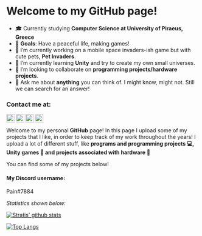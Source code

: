# Welcome to my GitHub page!

- 🎓 Currently studying <b>Computer Science at University of Piraeus, Greece</b>
- 🚩 <b>Goals</b>: Have a peaceful life, making games!
- 🔭 I’m currently working on a mobile space invaders-ish game but with cute pets, <b>Pet Invaders</b>.
- 🌱 I’m currently learning <b>Unity</b> and try to create my own small universes.
- 👯 I’m looking to collaborate on <b>programming projects/hardware projects</b>.
- 💬 Ask me about <b>anything</b> you can think of. I might know, might not. Still we can search for an answer!

### Contact me at:
[<img align="left" alt="Stratis-Dermanoutsos | StackOverflow" width="22px" src="https://cdn.jsdelivr.net/npm/simple-icons@3.5.0/icons/stackoverflow.svg" />][stackoverflow]
[<img align="left" alt="Stratis-Dermanoutsos | Gmail" width="22px" src="https://cdn.jsdelivr.net/npm/simple-icons@3.5.0/icons/gmail.svg" />][gmail]
[<img align="left" alt="Stratis-Dermanoutsos | Twitter" width="22px" src="https://cdn.jsdelivr.net/npm/simple-icons@v3/icons/twitter.svg" />][twitter]
[<img align="left" alt="Stratis-Dermanoutsos | Instagram" width="22px" src="https://cdn.jsdelivr.net/npm/simple-icons@v3/icons/instagram.svg" />][instagram]

<br />
<br />
Welcome to my personal <b>GitHub</b> page! In this page I upload some of my projects that I like, in order to keep track of my work throughout the years!
I upload a lot of different stuff, like <b>programs and programming projects 💻, Unity games 🚩 and projects associated with hardware 🔌</b>

You can find some of my projects below!

<h4><a id="discord"></a><b>My Discord username:</b></h4>
Pain#7884

<i>Statistics shown below:</i>

[![Stratis' github stats](https://github-readme-stats.vercel.app/api?username=Stratis-Dermanoutsos&show_icons=true&theme=dark)](https://github.com/anuraghazra/github-readme-stats)


[![Top Langs](https://github-readme-stats.vercel.app/api/top-langs/?username=Stratis-Dermanoutsos&layout=compact)](https://github.com/anuraghazra/github-readme-stats)


[stackoverflow]: https://stackoverflow.com/users/13187980/stratis-dermanoutsos
[gmail]: mailto:stratis.dermanoutsos@gmail.com
[twitter]: https://twitter.com/Infinite___Pain
[instagram]: https://www.instagram.com/stratis_derm
